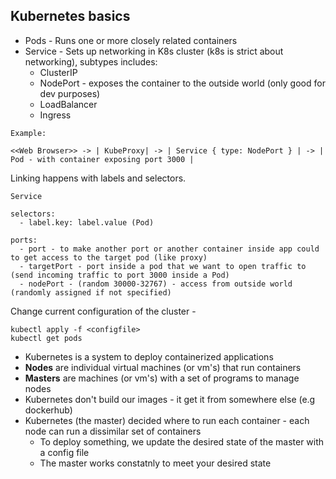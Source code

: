 ## Kubernetes basics

- Pods - Runs one or more closely related containers
- Service - Sets up networking in K8s cluster (k8s is strict about networking), subtypes includes:
  - ClusterIP
  - NodePort - exposes the container to the outside world (only good for dev purposes)
  - LoadBalancer
  - Ingress

```
Example:

<<Web Browser>> -> | KubeProxy| -> | Service { type: NodePort } | -> | Pod - with container exposing port 3000 |
```

Linking happens with labels and selectors.

```
Service

selectors:
  - label.key: label.value (Pod)

ports:
  - port - to make another port or another container inside app could to get access to the target pod (like proxy)
  - targetPort - port inside a pod that we want to open traffic to (send incoming traffic to port 3000 inside a Pod)
  - nodePort - (random 30000-32767) - access from outside world (randomly assigned if not specified)
```

Change current configuration of the cluster -

```
kubectl apply -f <configfile>
kubectl get pods
```

- Kubernetes is a system to deploy containerized applications
- **Nodes** are individual virtual machines (or vm's) that run containers
- **Masters** are machines (or vm's) with a set of programs to manage nodes
- Kubernetes don't build our images - it get it from somewhere else (e.g dockerhub)
- Kubernetes (the master) decided where to run each container - each node can run a dissimilar set of containers
  - To deploy something, we update the desired state of the master with a config file
  - The master works constatnly to meet your desired state
